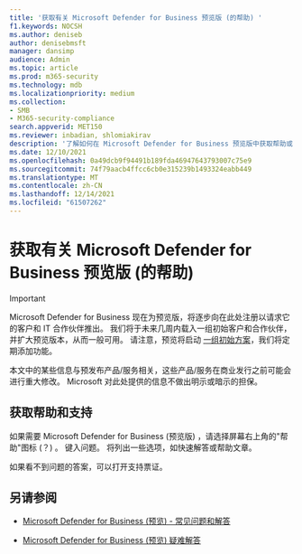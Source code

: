```yaml
---
title: '获取有关 Microsoft Defender for Business 预览版 (的帮助) '
f1.keywords: NOCSH
ms.author: deniseb
author: denisebmsft
manager: dansimp
audience: Admin
ms.topic: article
ms.prod: m365-security
ms.technology: mdb
ms.localizationpriority: medium
ms.collection:
- SMB
- M365-security-compliance
search.appverid: MET150
ms.reviewer: inbadian, shlomiakirav
description: '了解如何在 Microsoft Defender for Business 预览版中获取帮助或 (支持) '
ms.date: 12/10/2021
ms.openlocfilehash: 0a49dcb9f94491b189fda46947643793007c75e9
ms.sourcegitcommit: 74f79aacb4ffcc6cb0e315239b1493324eabb449
ms.translationtype: MT
ms.contentlocale: zh-CN
ms.lasthandoff: 12/14/2021
ms.locfileid: "61507262"
---
```

# <a name="get-help-and-support-for-microsoft-defender-for-business-preview"></a>获取有关 Microsoft Defender for Business 预览版 (的帮助) 

> [!IMPORTANT]
> Microsoft Defender for Business 现在为预览版，将逐步向在此处注册以请求[](https://aka.ms/mdb-preview)它的客户和 IT 合作伙伴推出。 我们将于未来几周内载入一组初始客户和合作伙伴，并扩大预览版本，从而一般可用。 请注意，预览将启动 [一组初始方案](mdb-tutorials.md#try-these-preview-scenarios)，我们将定期添加功能。
> 
> 本文中的某些信息与预发布产品/服务相关，这些产品/服务在商业发行之前可能会进行重大修改。 Microsoft 对此处提供的信息不做出明示或暗示的担保。 

## <a name="get-help-and-support"></a>获取帮助和支持

如果需要 Microsoft Defender for Business (预览版) ，请选择屏幕右上角的"帮助"图标 (？) 。 键入问题。 将列出一些选项，如快速解答或帮助文章。

如果看不到问题的答案，可以打开支持票证。

## <a name="see-also"></a>另请参阅

- [Microsoft Defender for Business (预览) - 常见问题和解答](mdb-faq.yml)

- [Microsoft Defender for Business (预览) 疑难解答](mdb-troubleshooting.yml) 